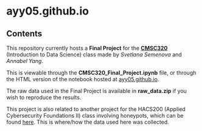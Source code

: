# ayy05.github.io

## Contents
This repository currently hosts a **Final Project** for the [**CMSC320**](https://cmsc320.github.io/) (Introduction to Data Science) class made by *Svetlana Semenova* and *Annabel Yang*. 

This is viewable through the **CMSC320_Final_Project.ipynb** file, or through the HTML version of the notebook hosted at [ayy05.github.io](https://ayy05.github.io).

The raw data used in the Final Project is available in **raw_data.zip** if you wish to reproduce the results.

This project is also related to another project for the HACS200 (Applied Cybersecurity Foundations II) class involving honeypots, which can be found [here](https://github.com/friendly-besties-incorporated/all-honeypot-code). This is where/how the data used here was collected.
